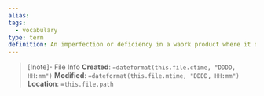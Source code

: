 ```yaml
---
alias: 
tags:
  - vocabulary
type: term
definition: An imperfection or deficiency in a waork product where it does not meet its requirements or specifications or impairs its intended use
---
```

> [!note]- File Info
> **Created**:  `=dateformat(this.file.ctime, "DDDD, HH:mm")`
> **Modified**: `=dateformat(this.file.mtime, "DDDD, HH:mm")` 
> **Location**: `=this.file.path`